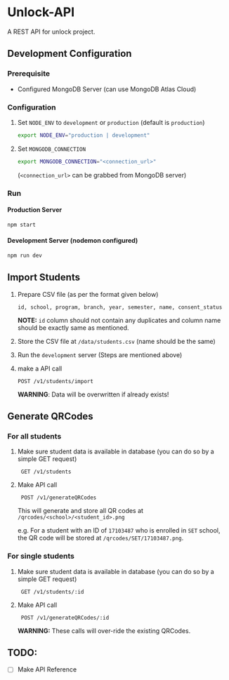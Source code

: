# Unlock-API
A REST API for unlock project.

## Development Configuration
### Prerequisite
* Configured MongoDB Server (can use MongoDB Atlas Cloud)

### Configuration
1. Set `NODE_ENV` to `development` or `production` (default is `production`)
   
	```bash
   export NODE_ENV="production | development"
   ```
1. Set `MONGODB_CONNECTION`
 
   ```bash
   export MONGODB_CONNECTION="<connection_url>"
   ```
   (`<connection_url>` can be grabbed from MongoDB server)

### Run
#### Production Server
```bash
npm start
```
#### Development Server (nodemon configured)
```bash
npm run dev
```

## Import Students
1. Prepare CSV file (as per the format given below)
 
	```csv
	id, school, program, branch, year, semester, name, consent_status
	```

	**NOTE:** `id` column should not contain any duplicates and column name should be exactly same as mentioned.

2. Store the CSV file at `/data/students.csv` (name should be the same)
3. Run the `development` server (Steps are mentioned above)
4. make a API call
	```api
	POST /v1/students/import
	```
	**WARNING**: Data will be overwritten if already exists!

## Generate QRCodes
### For all students
1. Make sure student data is available in database (you can do so by a simple GET request)
   
   ```api
	GET /v1/students
	```
2. Make API call
 
   ```api
	POST /v1/generateQRCodes
	```
	This will generate and store all QR codes at `/qrcodes/<school>/<student_id>.png`
	
	e.g. For a student with an ID of `17103487` who is enrolled in `SET` school, the QR code will be stored at `/qrcodes/SET/17103487.png`.

### For single students
1. Make sure student data is available in database (you can do so by a simple GET request)
   
   ```api
	GET /v1/students/:id
	```
2. Make API call
 
   ```api
	POST /v1/generateQRCodes/:id
	```
	**WARNING:** These calls will over-ride the existing QRCodes.


## TODO:
* [ ] Make API Reference
